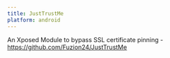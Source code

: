 ```yaml
---
title: JustTrustMe
platform: android
---
```


An Xposed Module to bypass SSL certificate pinning - <https://github.com/Fuzion24/JustTrustMe>